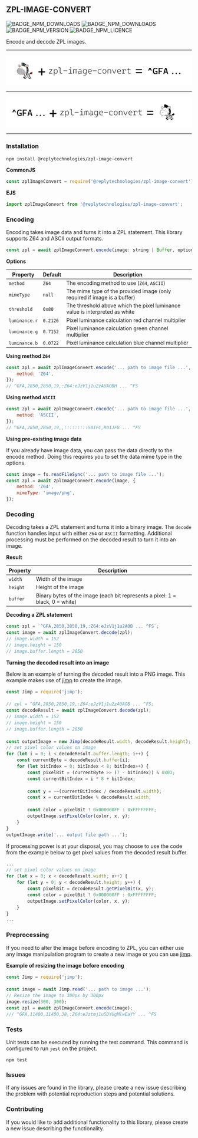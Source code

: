 ## ZPL-IMAGE-CONVERT

![BADGE_NPM_DOWNLOADS](https://img.shields.io/npm/dt/@replytechnologies/zpl-image-convert) ![BADGE_NPM_DOWNLOADS](https://img.shields.io/npm/dw/@replytechnologies/zpl-image-convert) ![BADGE_NPM_VERSION](https://img.shields.io/npm/v/@replytechnologies/zpl-image-convert) ![BADGE_NPM_LICENCE](https://img.shields.io/npm/l/@replytechnologies/zpl-image-convert)

Encode and decode ZPL images.

---

![encoding_image](./resources/encoding_image.png)

---

![decoding_image](./resources/decoding_image.png)

---

### Installation

```shell
npm install @replytechnologies/zpl-image-convert
```

**CommonJS**

```js
const zplImageConvert = require('@replytechnologies/zpl-image-convert');
```

**EJS**

```js
import zplImageConvert from '@replytechnologies/zpl-image-convert';
```

### Encoding

Encoding takes image data and turns it into a ZPL statement. This library supports Z64 and ASCII output formats.

```js
const zpl = await zplImageConvert.encode(image: string | Buffer, options: object);
```

**Options**

| Property      | Default  | Description                                                  |
| ------------- | -------- | ------------------------------------------------------------ |
| `method`      | `Z64`    | The encoding method to use (`Z64`, `ASCII`)                  |
| `mimeType`    | `null`   | The mime type of the provided image (only required if image is a buffer) |
| `threshold`   | `0x80`   | The threshold above which the pixel luminance value is interpreted as white |
| `luminance.r` | `0.2126` | Pixel luminance calculation red channel multiplier           |
| `luminance.g` | `0.7152` | Pixel luminance calculation green channel multiplier         |
| `luminance.b` | `0.0722` | Pixel luminance calculation blue channel multiplier          |

**Using method `Z64`**

```js
const zpl = await zplImageConvert.encode('... path to image file ...', {
	method: 'Z64',
});
// ^GFA,2850,2850,19,:Z64:eJzV1j1u2zAUAOBH ... ^FS
```

**Using method `ASCII`**

```js
const zpl = await zplImageConvert.encode('... path to image file ...', {
	method: 'ASCII',
});
// ^GFA,2850,2850,19,,:::::::::S0IFC,R01JF8 ... ^FS
```

**Using pre-existing image data**

If you already have image data, you can pass the data directly to the encode method. Doing this requires you to set the data mime type in the options.

```js
const image = fs.readFileSync('... path to image file ...');
const zpl = await zplImageConvert.encode(image, {
    method: 'Z64',
    mimeType: 'image/png',
});
```

### Decoding

Decoding takes a ZPL statement and turns it into a binary image. The `decode` function handles input with either `Z64` or `ASCII` formatting. Additional processing must be performed on the decoded result to turn it into an image.

**Result**

| Property | Description                                                  |
| -------- | ------------------------------------------------------------ |
| `width`  | Width of the image                                           |
| `height` | Height of the image                                          |
| `buffer` | Binary bytes of the image (each bit represents a pixel: 1 = black, 0 = white) |

**Decoding a ZPL statement**

```js
const zpl = `^GFA,2850,2850,19,:Z64:eJzV1j1u2AOB ... ^FS`;  
const image = await zplImageConvert.decode(zpl);
// image.width = 152
// image.height = 150
// image.buffer.length = 2850
```

**Turning the decoded result into an image**

Below is an example of turning the decoded result into a PNG image. This example makes use of [jimp](https://www.npmjs.com/package/jimp) to create the image.

```js
const Jimp = require('jimp');

// zpl = ^GFA,2850,2850,19,:Z64:eJzV1j1u2zAUAOB ... ^FS;
const decodeResult = await zplImageConvert.decode(zpl);
// image.width = 152
// image.height = 150
// image.buffer.length = 2850

const outputImage = new Jimp(decodeResult.width, decodeResult.height);
// set pixel color values on image
for (let i = 0; i < decodeResult.buffer.length; i++) {
    const currentByte = decodeResult.buffer[i];
    for (let bitIndex = 0; bitIndex < 8; bitIndex++) {
        const pixelBit = (currentByte >> (7 - bitIndex)) & 0x01;
        const currentBitIndex = i * 8 + bitIndex;

        const y = ~~(currentBitIndex / decodeResult.width);
        const x = currentBitIndex % decodeResult.width;

        const color = pixelBit ? 0x000000FF : 0xFFFFFFFF;
        outputImage.setPixelColor(color, x, y);
    }
}
outputImage.write('... output file path ...'); 
```

If processing power is at your disposal, you may choose to use the code from the example below to get pixel values from the decoded result buffer.

```js
...
// set pixel color values on image
for (let x = 0; x < decodeResult.width; x++) {
    for (let y = 0; y < decodeResult.height; y++) {
        const pixelBit = decodeResult.getPixelBit(x, y);
        const color = pixelBit ? 0x000000FF : 0xFFFFFFFF;
        outputImage.setPixelColor(color, x, y);
    }
}
...
```



### Preprocessing

If you need to alter the image before encoding to ZPL, you can either use any image manipulation program to create a new image or you can use [jimp](https://www.npmjs.com/package/jimp).

**Example of resizing the image before encoding**

```js
const Jimp = require('jimp');

const image = await Jimp.read('... path to image ...');
// Resize the image to 300px by 300px
image.resize(300, 300);
const zpl = await zplImageConvert.encode(image);
/// ^GFA,11400,11400,38,:Z64:eJztmj1u5DYUgMlwEaYY ... ^FS
```

### Tests

Unit tests can be executed by running the test command. This command is configured to run `jest` on the project.

```shell
npm test
```

### Issues

If any issues are found in the library, please create a new issue describing the problem with potential reproduction steps and potential solutions.

### Contributing

If you would like to add additional functionality to this library, please create a new issue describing the functionality.

